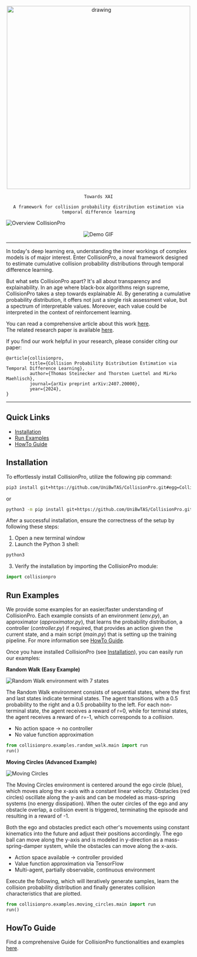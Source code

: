 <p align="center">
<img src="./assets/CollisionProLogo.jpg" alt="drawing" width="500"/>
</p>

<div  markdown="1" align="center">

  `Towards XAI`

</div>

<div  markdown="1" align="center">

  `A framework for collision probability distribution estimation via temporal difference learning`

</div>

![Overview CollisionPro](./assets/overview_collisionpro.png "Overview CollisionPro")



<p align="center">
    <img src="assets/demo.gif" alt="Demo GIF" />
</p>

---

In today's deep learning era, understanding the inner workings of complex models is of major interest. Enter CollisionPro, a noval framework designed to estimate cumulative collision probability distributions through temporal difference learning.

But what sets CollisionPro apart? It's all about transparency and explainability. In an age where black-box algorithms reign supreme, CollisionPro takes a step towards explainable AI. By generating a cumulative probability distribution, it offers not just a single risk assessment value, but a spectrum of interpretable values. Moreover, each value could be interpreted in the context of reinforcement learning. 

You can read a comprehensive article about this work [here](https://medium.com/@steineckertommy/finite-horizon-value-function-43354b9405d9).  
The related research paper is available [here](https://arxiv.org/abs/2407.20000).

If you find our work helpful in your research, please consider citing our paper:

```
@article{collisionpro,
         title={Collision Probability Distribution Estimation via Temporal Difference Learning}, 
         author={Thomas Steinecker and Thorsten Luettel and Mirko Maehlisch},
         journal={arXiv preprint arXiv:2407.20000},
         year={2024},
}
```

---

## Quick Links

+ [Installation](#installation)
+ [Run Examples](#run-examples)
+ [HowTo Guide](#howto-guide)

## Installation

To effortlessly install CollisionPro, utilize the following pip command:

```bash
pip3 install git+https://github.com/UniBwTAS/CollisionPro.git#egg=CollisionPro
```

or

```bash
python3 -m pip install git+https://github.com/UniBwTAS/CollisionPro.git#egg=CollisionPro
```

After a successful installation, ensure the correctness of the setup by following these steps:

1. Open a new terminal window
2. Launch the Python 3 shell:

```bash
python3
```

3. Verify the installation by importing the CollisionPro module:

```python
import collisionpro
```

## Run Examples

We provide some examples for an easier/faster understanding of CollisionPro. 
Each example consists of an environment (*env.py*), an approximator (*approximator.py*), that learns the probability distribution, a controller (*controller.py*) if required, that provides an action given the current state, and a main script (*main.py*) that is setting up the training pipeline.
For more information see [HowTo Guide](./docs/HowTo.md).

Once you have installed CollisionPro (see [Installation](#installation)), you can easily run our examples:

**Random Walk (Easy Example)**

![Random Walk environment with 7 states](./assets/docs/random_walk.png "Random Walk Example")

The Random Walk environment consists of sequential states, where the first and last states indicate terminal states. 
The agent transitions with a 0.5 probability to the right and a 0.5 probability to the left. 
For each non-terminal state, the agent receives a reward of r=0, while for terminal states, the agent receives a reward of r=-1, which corresponds to a *collision*.

+ No action space → no controller
+ No value function approximation

```python
from collisionpro.examples.random_walk.main import run
run()
```

**Moving Circles (Advanced Example)**

![Moving Circles](./assets/moving_circles.png "Moving Circle Scheme")


The Moving Circles environment is centered around the ego circle (blue), which moves along the x-axis with a constant linear velocity. 
Obstacles (red circles) oscillate along the y-axis and can be modeled as mass-spring systems (no energy dissipation). 
When the outer circles of the ego and any obstacle overlap, a collision event is triggered, terminating the episode and resulting in a reward of -1.

Both the ego and obstacles predict each other's movements using constant kinematics into the future and adjust their positions accordingly. 
The ego ball can move along the y-axis and is modeled in y-direction as a mass-spring-damper system, while the obstacles can move along the x-axis.

+ Action space available → controller provided
+ Value function approximation via TensorFlow
+ Multi-agent, partially observable, continuous environment

Execute the following, which will iteratively generate samples, learn the collision probability distribution and finally generates collision characteristics that are plotted.

```python
from collisionpro.examples.moving_circles.main import run
run()
```

## HowTo Guide

Find a comprehensive Guide for CollisionPro functionalities and examples [here](./docs/HowTo.md).

## 